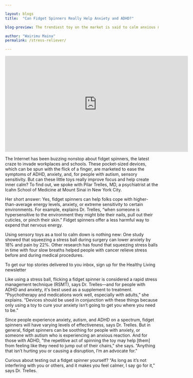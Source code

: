 ```yaml
---

layout: blogs
title:  "Can Fidget Spinners Really Help Anxiety and ADHD?"

blog-preview: The trendiest toy on the market is said to calm anxious minds. We asked a psychiatrist if these devices can actually make a difference for people living with anxiety, ADHD, and autism.

author: "Wairimu Maina"
permalink: /stress-reliever/

---
```


<iframe width="600" height="315" src="https://www.youtube.com/embed/BPe6idF2hL8?start=6" frameborder="0" allow="accelerometer; autoplay; encrypted-media; gyroscope; picture-in-picture" allowfullscreen></iframe>

The Internet has been buzzing nonstop about fidget spinners, the latest craze to invade workplaces and schools. These pocket-sized devices, which can be spun with the flick of a finger, are marketed to ease the symptoms of ADHD, anxiety, and, for people with autism, sensory sensitivity. But can these little toys really improve focus and help create inner calm? To find out, we spoke with Pilar Trelles, MD, a psychiatrist at the Icahn School of Medicine at Mount Sinai in New York City.

Her short answer: Yes, fidget spinners can help folks cope with higher-than-average energy levels, anxiety, or extreme sensitivity to certain environments. For example, explains Dr. Trelles, “when someone is hypersensitive to the environment they might bite their nails, pull out their cuticles, or pinch their skin.” Fidget spinners offer a less harmful way to expend that nervous energy.

Using sensory toys as a tool to calm down is nothing new: One study showed that squeezing a stress ball during surgery can lower anxiety by 18% and pain by 22%. Other research has found that squeezing stress balls in time with four slow breaths helped people with cancer relieve stress before and during medical procedures.

To get our top stories delivered to you inbox, sign up for the Healthy Living newsletter

Like using a stress ball, flicking a fidget spinner is considered a rapid stress management technique (RSMT), says Dr. Trelles—and for people with ADHD and anxiety, it's best used as a supplement to treatment. “Psychotherapy and medications work well, especially with adults,” she explains. “Devices should be used in conjunction with these things because only using a toy to cure your anxiety isn’t going to get you where you need to be.”

Since people experience anxiety, autism, and ADHD on a spectrum, fidget spinners will have varying levels of effectiveness, says Dr. Trelles. But in general, fidget spinners can be soothing for people with anxiety, or someone with autism who is experiencing an anxious reaction. And for those with ADHD, "the repetitive act of spinning the toy may help [them] from feeling like they need to jump out of their chairs," she says. “Anything that isn’t hurting you or causing a disruption, I’m an advocate for."

Curious about testing out a fidget spinner yourself? “As long as it’s not interfering with you or others, and it makes you feel calmer, I say go for it,” says Dr. Trelles.